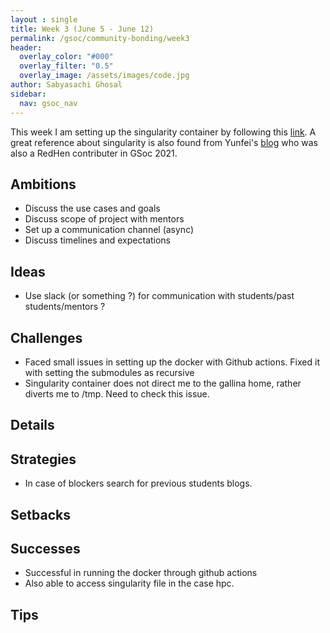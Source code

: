 ```yaml
---
layout : single 
title: Week 3 (June 5 - June 12) 
permalink: /gsoc/community-bonding/week3
header:
  overlay_color: "#000"
  overlay_filter: "0.5"
  overlay_image: /assets/images/code.jpg
author: Sabyasachi Ghosal
sidebar:
  nav: gsoc_nav
---
```


This week I am setting up the singularity container by following this [link](https://sites.google.com/case.edu/techne-public-site/singularity). A great reference about singularity is also found from Yunfei's [blog](https://blog.yunfeizhao.com/2021/05/30/GSOC1-singularity/) who was also a RedHen contributer in GSoc 2021. 


## Ambitions
- Discuss the use cases and goals
- Discuss scope of project with mentors
- Set up a communication channel (async)
- Discuss timelines and expectations 

## Ideas
- Use slack (or something ?) for communication with students/past students/mentors ?


## Challenges
- Faced small issues in setting up the docker with Github actions. Fixed it with setting the submodules as recursive 
- Singularity container does not direct me to the gallina home, rather diverts me to /tmp. Need to check this issue.

## Details


## Strategies
- In case of blockers search for previous students blogs.


## Setbacks


## Successes 
- Successful in running the docker through github actions
- Also able to access singularity file in the case hpc.

## Tips